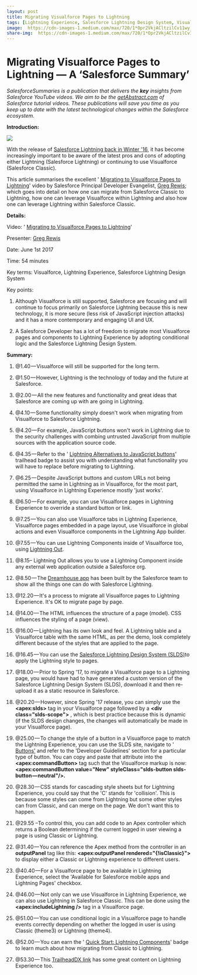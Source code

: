 ```yaml
---
layout: post
title: Migrating Visualforce Pages to Lightning
tags: [Lightning Experience, Salesforce Lightning Design System, Visualforce]
image:  https://cdn-images-1.medium.com/max/720/1*Opr2VkjACltzilCv11wy_Q.png
share-img:  https://cdn-images-1.medium.com/max/720/1*Opr2VkjACltzilCv11wy_Q.png
---
```

# Migrating Visualforce Pages to Lightning — A ‘Salesforce Summary’


*SalesforceSummaries is a publication that delivers the **key** insights from
Salesforce YouTube videos. We aim to be the
*[getAbstract.com](https://www.getabstract.com/en/)* of Salesforce tutorial
videos. These publications will save you time as you keep up to date with the
latest technological changes within the Salesforce ecosystem.*

**Introduction:**

![](https://cdn-images-1.medium.com/max/720/1*Opr2VkjACltzilCv11wy_Q.png)

With the release of [Salesforce Lightning back in Winter &#39;16](https://www.salesforce.com/blog/2015/08/future-of-crm-salesforce-lightning.html), it has become increasingly important to be aware of the latest pros and cons of adopting either Lightning (Salesforce Lightning) or continuing to use Visualforce (Salesforce Classic).

This article summarises the excellent &#39; [Migrating to Visualforce Pages to Lightning](https://www.youtube.com/watch?v=6uQPV7Xf9PI)&#39; video by Salesforce Principal Developer Evangelist, [Greg Rewis](https://www.linkedin.com/in/gregrewis); which goes into detail on how one can migrate from Salesforce Classic to Lightning, how one can leverage Visualforce within Lightning and also how one can leverage Lightning within Salesforce Classic.

**Details:**

Video: &#39; [Migrating to Visualforce Pages to Lightning](https://www.youtube.com/watch?v=6uQPV7Xf9PI)&#39;

Presenter: [Greg Rewis](https://www.linkedin.com/in/gregrewis)

Date: June 1st 2017

Time: 54 minutes

Key terms: Visualforce, Lightning Experience, Salesforce Lightning Design System

Key points:

1) Although Visualforce is still supported, Salesforce are focusing and will continue to focus primarily on Salesforce Lightning because this is new technology, it is more secure (less risk of JavaScript injection attacks) and it has a more contemporary and engaging UI and UX.

2) A Salesforce Developer has a lot of freedom to migrate most Visualforce pages and components to Lightning Experience by adopting conditional logic and the Salesforce Lightning Design System.

**Summary:**

1) @1.40 — Visualforce will still be supported for the long term.

2) @1.50 — However, Lightning is the technology of today and the future at Salesforce.

3) @2.00 — All the new features and functionality and great ideas that Salesforce are coming up with are going in Lightning.

4) @4.10 — Some functionality simply doesn&#39;t work when migrating from Visualforce to Salesforce Lightning.

5) @4.20 — For example, JavaScript buttons won&#39;t work in Lightning due to the security challenges with combing untrusted JavaScript from multiple sources with the application source code.

6) @4.35 — Refer to the &#39; [Lightning Alternatives to JavaScript buttons](https://trailhead.salesforce.com/en/modules/lex_javascript_button_migration)&#39; trailhead badge to assist you with understanding what functionality you will have to replace before migrating to Lightning.

7) @6.25 — Despite JavaScript buttons and custom URLs not being permitted the same in Lightning as in Visualforce, for the most part, using Visualforce in Lightning Experience mostly &#39;just works&#39;.

8) @6.50 — For example, you can use Visualforce pages in Lightning Experience to override a standard button or link.

9) @7.25 — You can also use Visualforce tabs in Lightning Experience, Visualforce pages embedded in a page layout, use Visualforce in global actions and even Visualforce components in the Lightning App builder.

10) @7.55 — You can use Lightning Components inside of Visualforce too, using [Lightning Out](https://developer.salesforce.com/docs/atlas.en-us.lightning.meta/lightning/lightning_out.htm).

11) @8.15– Lightning Out allows you to use a Lightning Component inside any external web application outside a Salesforce org.

12) @8.50 — The [Dreamhouse app](https://developer.salesforce.com/dreamhouse/) has been built by the Salesforce team to show all the things one can do with Salesforce Lightning.

13) @12.20 — It&#39;s a process to migrate all Visualforce pages to Lightning Experience. It&#39;s OK to migrate page by page.

14) @14.00 — The HTML influences the structure of a page (model). CSS influences the styling of a page (view).

15) @16.00 — Lightning has its own look and feel. A Lightning table and a Visualforce table with the same HTML, as per the demo, look completely different because of the styles that are applied to the page.

16) @16.45 — You can use the [Salesforce Lightning Design System (SLDS)](https://www.lightningdesignsystem.com/)to apply the Lightning style to pages.

17) @18.00 — Prior to Spring &#39;17, to migrate a Visualforce page to a Lightning page, you would have had to have generated a custom version of the Salesforce Lightning Design System (SLDS), download it and then re-upload it as a static resource in Salesforce.

18) @20.20 — However, since Spring &#39;17 release, you can simply use the **&lt;apex:slds&gt;** tag in your Visualforce page followed by a **&lt;div class=&quot;slds-scope&quot;&gt;** , which is best practice because this is dynamic (if the SLDS design changes, the changes will automatically be made in your Visualforce page).

19) @25.00 — To change the style of a button in a Visualforce page to match the Lightning Experience, you can use the SLDS site, navigate to &#39; [Buttons&#39;](https://www.lightningdesignsystem.com/components/buttons/) and refer to the &#39;Developer Guidelines&#39; section for a particular type of button. You can copy and paste that attribute into the **&lt;apex:commandButton&gt;** tag such that the Visualforce markup is now: **&lt;apex:commandButton value=&quot;New&quot; styleClass=&quot;slds-button slds-button — neutral&quot;/&gt;.**

20) @28.30 — CSS stands for cascading style sheets but for Lightning Experience, you could say that the &#39;C&#39; stands for &#39;collision&#39;. This is because some styles can come from Lightning but some other styles can from Classic, and can merge on the page. We don&#39;t want this to happen.

21) @29.55 –To control this, you can add code to an Apex controller which returns a Boolean determining if the current logged in user viewing a page is using Classic or Lightning.

22) @31.40 — You can reference the Apex method from the controller in an **outputPanel** tag like this: **&lt;apex:outputPanel rendered=&quot;{!isClassic}&quot;&gt;** to display either a Classic or Lightning experience to different users.

23) @40.40 — For a Visualforce page to be available in Lightning Experience, select the &#39;Available for Salesforce mobile apps and Lightning Pages&#39; checkbox.

24) @46.00 — Not only can we use Visualforce in Lightning Experience, we can also use Lightning in Salesforce Classic. This can be done using the **&lt;apex:includeLightning /&gt;** tag in a Visualforce page.

25) @51.00 — You can use conditional logic in a Visualforce page to handle events correctly depending on whether the logged in user is using Classic (theme3) or Lightning (theme4).

26) @52.00 — You can earn the &#39; [Quick Start: Lightning Components](https://trailhead.salesforce.com/en/projects/quickstart-lightning-components)&#39; badge to learn much about how migrating from Classic to Lightning.

27) @53.30 — This [TrailheadDX link](https://developer.salesforce.com/trailheadx/sessions) has some great content on Lightning Experience too.
